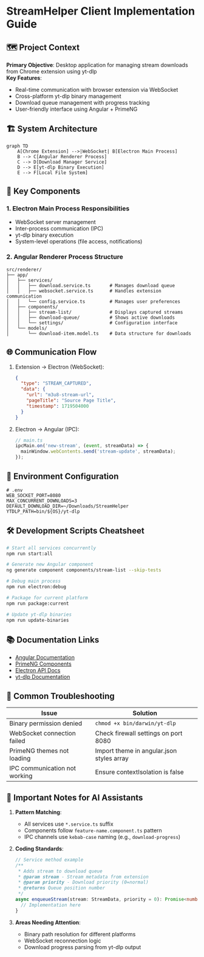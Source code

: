 # StreamHelper Client Implementation Guide

## 🗺️ Project Context
**Primary Objective**: Desktop application for managing stream downloads from Chrome extension using yt-dlp  
**Key Features**:
- Real-time communication with browser extension via WebSocket
- Cross-platform yt-dlp binary management
- Download queue management with progress tracking
- User-friendly interface using Angular + PrimeNG

## 🏗️ System Architecture
```mermaid
graph TD
    A[Chrome Extension] -->|WebSocket| B[Electron Main Process]
    B --> C[Angular Renderer Process]
    C --> D[Download Manager Service]
    D --> E[yt-dlp Binary Execution]
    E --> F[Local File System]
```

## 🔧 Key Components

### 1. Electron Main Process Responsibilities
- WebSocket server management
- Inter-process communication (IPC)
- yt-dlp binary execution
- System-level operations (file access, notifications)

### 2. Angular Renderer Process Structure
```text
src/renderer/
├── app/
│   ├── services/
│   │   ├── download.service.ts       # Manages download queue
│   │   ├── websocket.service.ts      # Handles extension communication
│   │   └── config.service.ts         # Manages user preferences
│   ├── components/
│   │   ├── stream-list/              # Displays captured streams
│   │   ├── download-queue/           # Shows active downloads
│   │   └── settings/                 # Configuration interface
│   └── models/
│       └── download-item.model.ts    # Data structure for downloads
```

## 🌐 Communication Flow
1. Extension → Electron (WebSocket):
   ```json
   {
     "type": "STREAM_CAPTURED",
     "data": {
       "url": "m3u8-stream-url",
       "pageTitle": "Source Page Title",
       "timestamp": 1719504000
     }
   }
   ```
2. Electron → Angular (IPC):
   ```typescript
   // main.ts
   ipcMain.on('new-stream', (event, streamData) => {
     mainWindow.webContents.send('stream-update', streamData);
   });
   ```

## 🔑 Environment Configuration
```text
# .env
WEB_SOCKET_PORT=8080
MAX_CONCURRENT_DOWNLOADS=3
DEFAULT_DOWNLOAD_DIR=~/Downloads/StreamHelper
YTDLP_PATH=bin/${OS}/yt-dlp
```

## 🛠️ Development Scripts Cheatsheet
```bash
# Start all services concurrently
npm run start:all

# Generate new Angular component
ng generate component components/stream-list --skip-tests

# Debug main process
npm run electron:debug

# Package for current platform
npm run package:current

# Update yt-dlp binaries
npm run update-binaries
```

## 📚 Documentation Links
- [Angular Documentation](https://angular.io/docs)
- [PrimeNG Components](https://primeng.org/documentation)
- [Electron API Docs](https://www.electronjs.org/docs/latest)
- [yt-dlp Documentation](https://github.com/yt-dlp/yt-dlp/wiki)

## 🚨 Common Troubleshooting
| Issue                          | Solution                                  |
|--------------------------------|-------------------------------------------|
| Binary permission denied       | `chmod +x bin/darwin/yt-dlp`              |
| WebSocket connection failed    | Check firewall settings on port 8080      |
| PrimeNG themes not loading     | Import theme in angular.json styles array |
| IPC communication not working  | Ensure contextIsolation is false          |


## 📌 Important Notes for AI Assistants
1. **Pattern Matching**:
   - All services use `*.service.ts` suffix
   - Components follow `feature-name.component.ts` pattern
   - IPC channels use `kebab-case` naming (e.g., `download-progress`)

2. **Coding Standards**:
   ```typescript
   // Service method example
   /**
    * Adds stream to download queue
    * @param stream - Stream metadata from extension
    * @param priority - Download priority (0=normal)
    * @returns Queue position number
    */
   async enqueueStream(stream: StreamData, priority = 0): Promise<number> {
     // Implementation here
   }
   ```

3. **Areas Needing Attention**:
   - Binary path resolution for different platforms
   - WebSocket reconnection logic
   - Download progress parsing from yt-dlp output